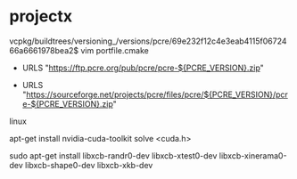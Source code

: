 # projectx

vcpkg/buildtrees/versioning_/versions/pcre/69e232f12c4e3eab4115f0672466a6661978bea2$ vim portfile.cmake

-    URLS "https://ftp.pcre.org/pub/pcre/pcre-${PCRE_VERSION}.zip"
+    URLS "https://sourceforge.net/projects/pcre/files/pcre/${PCRE_VERSION}/pcre-${PCRE_VERSION}.zip"

linux

apt-get install nvidia-cuda-toolkit
solve <cuda.h>

sudo apt-get install libxcb-randr0-dev libxcb-xtest0-dev libxcb-xinerama0-dev libxcb-shape0-dev libxcb-xkb-dev
